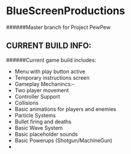# BlueScreenProductions
######Master branch for Project PewPew

## CURRENT BUILD INFO:
######Current game build includes:
 - Menu with play button active
 - Temporary instructions screen
 - Gameplay Mechanincs:-
  - Two player movement
  - Controller Support
  - Collisions
  - Basic animations for players and enemies
  - Particle Systems
  - Bullet firing and deaths
  - Basic Wave System
  - Basic placeholder sounds
  - Basic Powerups (Shotgun/MachineGun)
  - 
  
  
